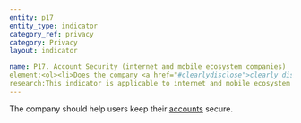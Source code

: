 ```yaml
---
entity: p17
entity_type: indicator
category_ref: privacy
category: Privacy
layout: indicator

name: P17. Account Security (internet and mobile ecosystem companies)
element:<ol><li>Does the company <a href="#clearlydisclose">clearly disclose</a> that it deploys advanced authentication methods to prevent fraudulent access?</li><li>Does the company <a href="#clearlydisclose">clearly disclose</a> that users can view their recent account activity?</li><li>Does the company <a href="#clearlydisclose">clearly disclose</a> that it notifies users about unusual account activity and possible unauthorized access to their account?</li></ol>
research:This indicator is applicable to internet and mobile ecosystem companies. Companies hold significant amounts of user information, making them targets for malicious actors. We expect companies to help users protect themselves against such threats. Companies should clearly disclose that they use advanced authentication techniques to prevent unauthorized access to user accounts and information. We also expect companies to provide users with tools that enable them to secure their accounts and to know when their accounts may be compromised.</p><p><b>Potential Sources:</b></p><ul><li>Company security center</li><li>Company help pages or community support page</li><li>Company account settings page</li><li>Company blog</li></ul>
---
```

The company should help users keep their <a href="#account">accounts</a> secure.